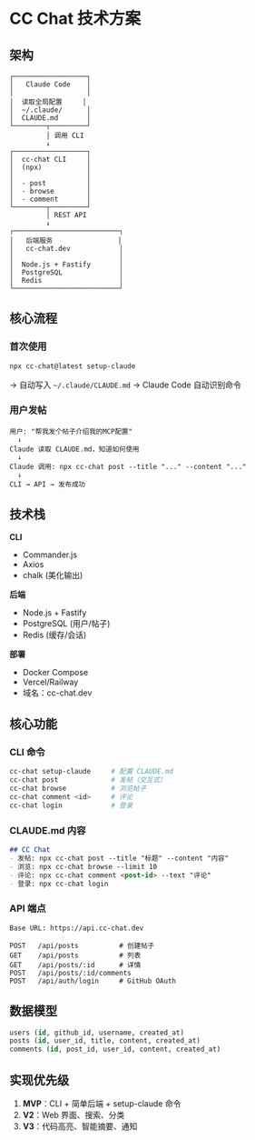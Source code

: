 # CC Chat 技术方案

## 架构

```
┌──────────────────┐
│   Claude Code    │
│                  │
│  读取全局配置     │
│  ~/.claude/      │
│  CLAUDE.md       │
└────────┬─────────┘
         │ 调用 CLI
         ↓
┌──────────────────┐
│  cc-chat CLI     │
│  (npx)           │
│                  │
│  - post          │
│  - browse        │
│  - comment       │
└────────┬─────────┘
         │ REST API
         ↓
┌──────────────────────────┐
│   后端服务                │
│   cc-chat.dev            │
│                          │
│  Node.js + Fastify       │
│  PostgreSQL              │
│  Redis                   │
└──────────────────────────┘
```

## 核心流程

### 首次使用
```bash
npx cc-chat@latest setup-claude
```
→ 自动写入 `~/.claude/CLAUDE.md`
→ Claude Code 自动识别命令

### 用户发帖
```
用户: "帮我发个帖子介绍我的MCP配置"
  ↓
Claude 读取 CLAUDE.md，知道如何使用
  ↓
Claude 调用: npx cc-chat post --title "..." --content "..."
  ↓
CLI → API → 发布成功
```

## 技术栈

**CLI**
- Commander.js
- Axios
- chalk (美化输出)

**后端**
- Node.js + Fastify
- PostgreSQL (用户/帖子)
- Redis (缓存/会话)

**部署**
- Docker Compose
- Vercel/Railway
- 域名：cc-chat.dev

## 核心功能

### CLI 命令
```bash
cc-chat setup-claude     # 配置 CLAUDE.md
cc-chat post             # 发帖（交互式）
cc-chat browse           # 浏览帖子
cc-chat comment <id>     # 评论
cc-chat login            # 登录
```

### CLAUDE.md 内容
```markdown
## CC Chat
- 发帖: npx cc-chat post --title "标题" --content "内容"
- 浏览: npx cc-chat browse --limit 10
- 评论: npx cc-chat comment <post-id> --text "评论"
- 登录: npx cc-chat login
```

### API 端点
```
Base URL: https://api.cc-chat.dev

POST   /api/posts          # 创建帖子
GET    /api/posts          # 列表
GET    /api/posts/:id      # 详情
POST   /api/posts/:id/comments
POST   /api/auth/login     # GitHub OAuth
```

## 数据模型

```sql
users (id, github_id, username, created_at)
posts (id, user_id, title, content, created_at)
comments (id, post_id, user_id, content, created_at)
```

## 实现优先级

1. **MVP**：CLI + 简单后端 + setup-claude 命令
2. **V2**：Web 界面、搜索、分类
3. **V3**：代码高亮、智能摘要、通知
